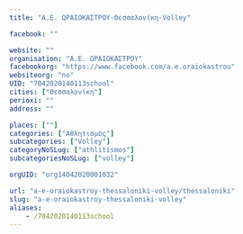```yaml
---
title: "Α.Ε. ΩΡΑΙΟΚΑΣΤΡΟΥ-Θεσσαλονίκη-Volley"

facebook: ""

website: ""
organisation: "Α.Ε. ΩΡΑΙΟΚΑΣΤΡΟΥ"
facebookorg: "https://www.facebook.com/a.e.oraiokastrou"
websiteorg: "no"
UID: "7042020140113school"
cities: ["Θεσσαλονίκη"]
perioxi: ""
address: ""

places: [""]
categories: ["Αθλητισμός"]
subcategories: ["Volley"]
categoryNoSLug: ["athlitismos"]
subcategoriesNoSLug: ["volley"]

orgUID: "org14042020001032"

url: "a-e-oraiokastroy-thessaloniki-volley/thessaloniki"
slug: "a-e-oraiokastroy-thessaloniki-volley"
aliases:
    - /7042020140113school
---
```





